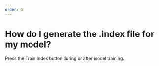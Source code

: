 ```yaml
---
order: G
---
```


# How do I generate the .index file for my model?

Press the Train Index button during or after model training.
